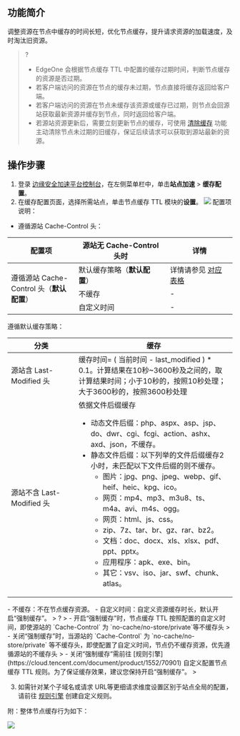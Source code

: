 ## 功能简介

调整资源在节点中缓存的时间长短，优化节点缓存，提升请求资源的加载速度，及时淘汰旧资源。

> ?
> - EdgeOne 会根据节点缓存 TTL 中配置的缓存过期时间，判断节点缓存的资源是否过期。
> - 若客户端访问的资源在节点的缓存未过期，节点直接将缓存返回给客户端。
> - 若客户端访问的资源在节点未缓存该资源或缓存已过期，则节点会回源站获取最新资源并缓存到节点，同时返回给客户端。
> - 若源站资源更新后，需要立刻更新节点的缓存，可使用 [清除缓存](https://cloud.tencent.com/document/product/1552/70759) 功能主动清除节点未过期的旧缓存，保证后续请求可以获取到源站最新的资源。

## 操作步骤

1. 登录 [边缘安全加速平台控制台](https://console.cloud.tencent.com/edgeone)，在左侧菜单栏中，单击**站点加速** > **缓存配置**。
2. 在缓存配置页面，选择所需站点，单击节点缓存 TTL 模块的**设置**。
![](https://qcloudimg.tencent-cloud.cn/raw/923650d5517b0e4155915e242f3d27b4.png)
配置项说明：
 - 遵循源站 Cache-Control 头：
<table>
<thead>
<tr>
<th width="30%">配置项</th>
<th>源站无 Cache-Control 头时</th>
<th>详情</th>
</tr>
</thead>
<tbody><tr>
<td rowspan=3 >遵循源站 Cache-Control 头（<strong>默认配置</strong>）</td>
<td>默认缓存策略（<strong>默认配置</strong>）</td>
<td>详情请参见 <a href="#mr">对应表格</a></td>
</tr>
<tr>
<td>不缓存</td>
<td>-</td>
</tr>
<tr>
<td>自定义时间</td>
<td>-</td>
</tr>
</tbody></table>
<p><a id="mr"></a>遵循默认缓存策略：</p>
<table>
<thead>
<tr>
<th width="30%">分类</th>
<th width="70%">缓存</th>
</tr>
</thead>
<tbody><tr>
<td>源站含 Last-Modified 头</td>
<td>缓存时间= ( 当前时间 - last_modified ) * 0.1。计算结果在10秒~3600秒及之间的，取计算结果时间；小于10秒的，按照10秒处理；大于3600秒的，按照3600秒处理</td>
</tr>
<tr>
<td>源站不含 Last-Modified 头</td>
<td>依据文件后缀缓存<ul><li>动态文件后缀：php、aspx、asp、jsp、do、dwr、cgi、fcgi、action、ashx、axd、json，不缓存。</li><li>静态文件后缀：以下列举的文件后缀缓存2小时，未匹配以下文件后缀的则不缓存。<ul><li> 图片：jpg、png、jpeg、webp、gif、heif、heic、kpg、ico。</li><li>网页：mp4、mp3、m3u8、ts、m4a、avi、m4s、ogg。</li><li>网页：html、js、css。</li><li>zip、7z、tar、br、gz、rar、bz2。</li><li>文档：doc、docx、xls、xlsx、pdf、ppt、pptx。</li><li>应用程序：apk、exe、bin。</li><li>其它：vsv、iso、jar、swf、chunk、atlas。</li></ul></td>
</tr>
<tr>
</tr>
</tbody></table>
  - 不缓存：不在节点缓存资源。
  - 自定义时间：自定义资源缓存时长，默认开启“强制缓存”。
> ?
> - 开启“强制缓存”时，节点缓存 TTL 按照配置的自定义时间，即使源站的 `Cache-Control` 为 `no-cache/no-store/private`等不缓存头
> - 关闭“强制缓存”时，当源站的 `Cache-Control` 为 `no-cache/no-store/private` 等不缓存头，即使配置了自定义时间，节点仍不缓存资源，优先遵循源站的不缓存头
> - 关闭“强制缓存”需前往 [规则引擎](https://cloud.tencent.com/document/product/1552/70901) 自定义配置节点缓存 TTL 规则。为了保证缓存效果，建议您保持开启“强制缓存”。
> 

3. 如需针对某个子域名或请求 URL等更细请求维度设置区别于站点全局的配置，请前往 [规则引擎](https://cloud.tencent.com/document/product/1552/70901) 创建自定义规则。


附：整体节点缓存行为如下：

![](https://qcloudimg.tencent-cloud.cn/raw/d59bfcafca7b12a1b258bfdf4047e716.png)
